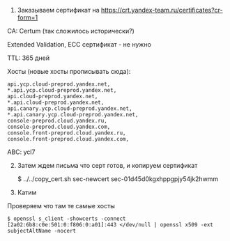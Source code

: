 1) Заказываем сертификат на https://crt.yandex-team.ru/certificates?cr-form=1

CA: Certum (так сложилось исторически?)

Extended Validation, ECC сертификат - не нужно

TTL: 365 дней

Хосты (новые хосты прописывать сюда):

    api.ycp.cloud-preprod.yandex.net,
    *.api.ycp.cloud-preprod.yandex.net,
    api.cloud-preprod.yandex.net,
    *.api.cloud-preprod.yandex.net,
    api.canary.ycp.cloud-preprod.yandex.net,
    *.api.canary.ycp.cloud-preprod.yandex.net,
    console-preprod.cloud.yandex.ru,
    console-preprod.cloud.yandex.com,
    console.front-preprod.cloud.yandex.ru,
    console.front-preprod.cloud.yandex.com,

ABC: ycl7

2) Затем ждем письма что серт готов, и копируем сертификат

    $ ../../copy_cert.sh sec-newcert sec-01d45d0kgxhppgpjy54jk2hwmm

3) Катим

Проверяем что там те самые хосты

    $ openssl s_client -showcerts -connect [2a02:6b8:c0e:501:0:f806:0:a01]:443 </dev/null | openssl x509 -ext subjectAltName -nocert
